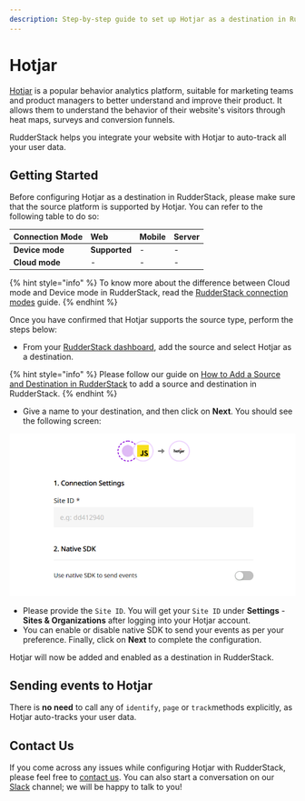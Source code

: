 ```yaml
---
description: Step-by-step guide to set up Hotjar as a destination in RudderStack
---
```


# Hotjar

[Hotjar](https://www.hotjar.com/) is a popular behavior analytics platform, suitable for marketing teams and product managers to better understand and improve their product. It allows them to understand the behavior of their website's visitors through heat maps, surveys and conversion funnels.

RudderStack helps you integrate your website with Hotjar to auto-track all your user data.

## Getting Started

Before configuring Hotjar as a destination in RudderStack, please make sure that the source platform is supported by Hotjar. You can refer to the following table to do so:

| **Connection Mode** | **Web** | **Mobile** | **Server** |
| :--- | :--- | :--- | :--- |
| **Device mode** | **Supported** | - | - |
| **Cloud mode** | - | - | - |

{% hint style="info" %}
To know more about the difference between Cloud mode and Device mode in RudderStack, read the [RudderStack connection modes](https://docs.rudderstack.com/get-started/rudderstack-connection-modes) guide.
{% endhint %}

Once you have confirmed that Hotjar supports the source type, perform the steps below:

* From your [RudderStack dashboard](https://app.rudderlabs.com/), add the source and select Hotjar as a destination.

{% hint style="info" %}
Please follow our guide on [How to Add a Source and Destination in RudderStack](https://docs.rudderstack.com/how-to-guides/adding-source-and-destination-rudderstack) to add a source and destination in RudderStack.
{% endhint %}

* Give a name to your destination, and then click on **Next**. You should see the following screen:

![Hotjar Connection Settings in RudderStack](../.gitbook/assets/image%20%2842%29.png)

* Please provide the `Site ID`.  You will get your `Site ID` under **Settings** - **Sites & Organizations** after logging into your Hotjar account.
* You can enable or disable native SDK to send your events as per your preference. Finally, click on **Next** to complete the configuration. 

Hotjar will now be added and enabled as a destination in RudderStack.

## Sending events to Hotjar

There is **no need** to call any of `identify`, `page` or `track`methods explicitly, as Hotjar auto-tracks your user data.

## Contact Us

If you come across any issues while configuring Hotjar with RudderStack, please feel free to [contact us](mailto:%20contact@rudderstack.com). You can also start a conversation on our [Slack](https://resources.rudderstack.com/join-rudderstack-slack) channel; we will be happy to talk to you!





